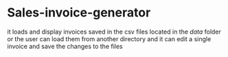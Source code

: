 # Sales-invoice-generator
it loads and display invoices saved in the csv files located in the *data* folder or the user can load them from another directory
and it can edit a single invoice and save the changes to the files

